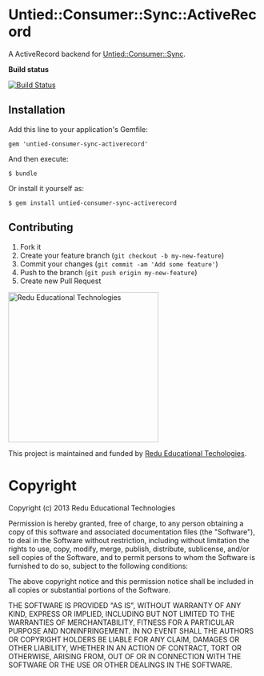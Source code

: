 # Untied::Consumer::Sync::ActiveRecord

A ActiveRecord backend for [Untied::Consumer::Sync](https://github.com/redu/untied-consumer-sync).

**Build status**

[![Build Status](https://travis-ci.org/redu/untied-consumer-sync.png)](https://travis-ci.org/redu/untied-consumer-sync-activerecord)

## Installation

Add this line to your application's Gemfile:

    gem 'untied-consumer-sync-activerecord'

And then execute:

    $ bundle

Or install it yourself as:

    $ gem install untied-consumer-sync-activerecord

## Contributing

1. Fork it
2. Create your feature branch (`git checkout -b my-new-feature`)
3. Commit your changes (`git commit -am 'Add some feature'`)
4. Push to the branch (`git push origin my-new-feature`)
5. Create new Pull Request


<img src="https://github.com/downloads/redu/redupy/redutech-marca.png" alt="Redu Educational Technologies" width="300">

This project is maintained and funded by [Redu Educational Techologies](http://tech.redu.com.br).

# Copyright

Copyright (c) 2013 Redu Educational Technologies

Permission is hereby granted, free of charge, to any person obtaining a copy of this software and associated documentation files (the "Software"), to deal in the Software without restriction, including without limitation the rights to use, copy, modify, merge, publish, distribute, sublicense, and/or sell copies of the Software, and to permit persons to whom the Software is furnished to do so, subject to the following conditions:

The above copyright notice and this permission notice shall be included in all copies or substantial portions of the Software.

THE SOFTWARE IS PROVIDED "AS IS", WITHOUT WARRANTY OF ANY KIND, EXPRESS OR IMPLIED, INCLUDING BUT NOT LIMITED TO THE WARRANTIES OF MERCHANTABILITY, FITNESS FOR A PARTICULAR PURPOSE AND NONINFRINGEMENT. IN NO EVENT SHALL THE AUTHORS OR COPYRIGHT HOLDERS BE LIABLE FOR ANY CLAIM, DAMAGES OR OTHER LIABILITY, WHETHER IN AN ACTION OF CONTRACT, TORT OR OTHERWISE, ARISING FROM, OUT OF OR IN CONNECTION WITH THE SOFTWARE OR THE USE OR OTHER DEALINGS IN THE SOFTWARE.

